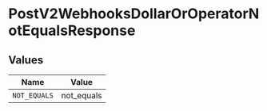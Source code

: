 # PostV2WebhooksDollarOrOperatorNotEqualsResponse


## Values

| Name         | Value        |
| ------------ | ------------ |
| `NOT_EQUALS` | not_equals   |